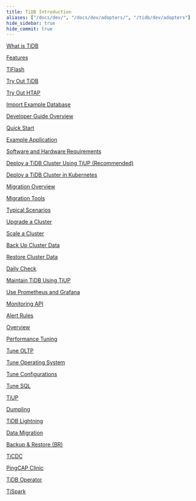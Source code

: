 ```yaml
---
title: TiDB Introduction
aliases: ["/docs/dev/", "/docs/dev/adopters/", "/tidb/dev/adopters"]
hide_sidebar: true
hide_commit: true
---
```


<LearningPathContainer platform="tidb" title="TiDB" subTitle="TiDB is an open-source NewSQL database that supports Hybrid Transactional and Analytical Processing (HTAP) workloads. Find the guide, samples, and references you need to use TiDB.">

<LearningPath label="Learn" icon="cloud1">

[What is TiDB](https://docs.pingcap.com/tidb/stable/overview)

[Features](https://docs.pingcap.com/tidb/stable/basic-features)

[TiFlash](https://docs.pingcap.com/tidb/stable/tiflash-overview)

</LearningPath>

<LearningPath label="Try" icon="cloud5">

[Try Out TiDB](https://docs.pingcap.com/tidb/stable/quick-start-with-tidb)

[Try Out HTAP](https://docs.pingcap.com/tidb/stable/quick-start-with-htap)

[Import Example Database](https://docs.pingcap.com/tidb/stable/import-example-data)

</LearningPath>

<LearningPath label="Develop" icon="doc8">

[Developer Guide Overview](https://docs.pingcap.com/tidb/stable/dev-guide-overview)

[Quick Start](https://docs.pingcap.com/tidb/stable/dev-guide-build-cluster-in-cloud)

[Example Application](https://docs.pingcap.com/tidb/stable/dev-guide-sample-application-spring-boot)

</LearningPath>

<LearningPath label="Deploy" icon="deploy">

[Software and Hardware Requirements](https://docs.pingcap.com/tidb/stable/hardware-and-software-requirements)

[Deploy a TiDB Cluster Using TiUP (Recommended)](https://docs.pingcap.com/tidb/stable/production-deployment-using-tiup)

[Deploy a TiDB Cluster in Kubernetes](https://docs.pingcap.com/tidb/stable/tidb-in-kubernetes)

</LearningPath>

<LearningPath label="Migrate" icon="cloud3">

[Migration Overview](https://docs.pingcap.com/tidb/stable/migration-overview)

[Migration Tools](https://docs.pingcap.com/tidb/stable/migration-tools)

[Typical Scenarios](https://docs.pingcap.com/tidb/stable/migrate-aurora-to-tidb)

</LearningPath>

<LearningPath label="Maintain" icon="maintain">

[Upgrade a Cluster](https://docs.pingcap.com/tidb/stable/upgrade-tidb-using-tiup)

[Scale a Cluster](https://docs.pingcap.com/tidb/stable/scale-tidb-using-tiup)

[Back Up Cluster Data](https://docs.pingcap.com/tidb/stable/br-usage-backup)

[Restore Cluster Data](https://docs.pingcap.com/tidb/stable/br-usage-restore)

[Daily Check](https://docs.pingcap.com/tidb/stable/daily-check)

[Maintain TiDB Using TiUP](https://docs.pingcap.com/tidb/stable/maintain-tidb-using-tiup)

</LearningPath>

<LearningPath label="Monitor" icon="cloud6">

[Use Prometheus and Grafana](https://docs.pingcap.com/tidb/stable/tidb-monitoring-framework)

[Monitoring API](https://docs.pingcap.com/tidb/stable/tidb-monitoring-api)

[Alert Rules](https://docs.pingcap.com/tidb/stable/alert-rules)

</LearningPath>

<LearningPath label="Tune" icon="tidb-cloud-tune">

[Overview](https://docs.pingcap.com/tidb/stable/performance-tuning-overview)

[Performance Tuning](https://docs.pingcap.com/tidb/stable/performance-tuning-methods)

[Tune OLTP](https://docs.pingcap.com/tidb/stable/performance-tuning-practices)

[Tune Operating System](https://docs.pingcap.com/tidb/stable/tune-operating-system)

[Tune Configurations](https://docs.pingcap.com/tidb/stable/configure-memory-usage)

[Tune SQL](https://docs.pingcap.com/tidb/stable/sql-tuning-overview)

</LearningPath>

<LearningPath label="Tools" icon="doc7">

[TiUP](https://docs.pingcap.com/tidb/stable/tiup-overview)

[Dumpling](https://docs.pingcap.com/tidb/stable/dumpling-overview)

[TiDB Lightning](https://docs.pingcap.com/tidb/stable/tidb-lightning-overview)

[Data Migration](https://docs.pingcap.com/tidb/stable/dm-overview)

[Backup & Restore (BR)](https://docs.pingcap.com/tidb/stable/backup-and-restore-overview)

[TiCDC](https://docs.pingcap.com/tidb/stable/ticdc-overview)

[PingCAP Clinic](https://docs.pingcap.com/tidb/stable/clinic-introduction)

[TiDB Operator](https://docs.pingcap.com/zh/tidb/stable/tidb-operator-overview)

[TiSpark](https://docs.pingcap.com/zh/tidb/stable/tispark-overview)

</LearningPath>

</LearningPathContainer>
